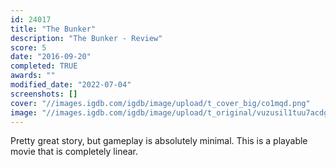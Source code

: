 ```yaml
---
id: 24017
title: "The Bunker"
description: "The Bunker - Review"
score: 5
date: "2016-09-20"
completed: TRUE
awards: ""
modified_date: "2022-07-04"
screenshots: []
cover: "//images.igdb.com/igdb/image/upload/t_cover_big/co1mqd.png"
image: "//images.igdb.com/igdb/image/upload/t_original/vuzusil1tuu7acdg5fvi.jpg"
---
```

Pretty great story, but gameplay is absolutely minimal. This is a playable movie that is completely linear.